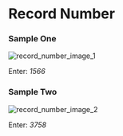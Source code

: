 # Record Number
<p></p>
<div id="accordion-help-modal">
  <h3>Sample One</h3>
  <div class="modal-field-guide" >
    <img src="/images/t_number_1.png" alt="record_number_image_1">
  <p>Enter: <em>1566</em></p>
  </div>
  <h3>Sample Two</h3>
  <div class="modal-field-guide" >
    <img src="/images/t_number_2.png" alt="record_number_image_2">
  <p>Enter: <em>3758</em></p>
  </div>
</div>
